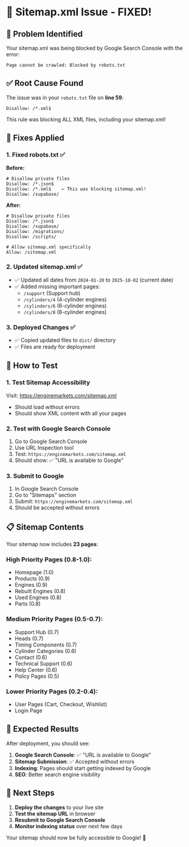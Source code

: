 # 🔧 Sitemap.xml Issue - FIXED!

## 🚨 Problem Identified

Your sitemap.xml was being blocked by Google Search Console with the error:
```
Page cannot be crawled: Blocked by robots.txt
```

## ✅ Root Cause Found

The issue was in your `robots.txt` file on **line 59**:
```
Disallow: /*.xml$
```

This rule was blocking ALL XML files, including your sitemap.xml!

## 🔧 Fixes Applied

### 1. **Fixed robots.txt** ✅
**Before:**
```
# Disallow private files
Disallow: /*.json$
Disallow: /*.xml$    ← This was blocking sitemap.xml!
Disallow: /supabase/
```

**After:**
```
# Disallow private files
Disallow: /*.json$
Disallow: /supabase/
Disallow: /migrations/
Disallow: /scripts/

# Allow sitemap.xml specifically
Allow: /sitemap.xml
```

### 2. **Updated sitemap.xml** ✅
- ✅ Updated all dates from `2024-01-20` to `2025-10-02` (current date)
- ✅ Added missing important pages:
  - `/support` (Support hub)
  - `/cylinders/4` (4-cylinder engines)
  - `/cylinders/6` (6-cylinder engines) 
  - `/cylinders/8` (8-cylinder engines)

### 3. **Deployed Changes** ✅
- ✅ Copied updated files to `dist/` directory
- ✅ Files are ready for deployment

## 🧪 How to Test

### 1. **Test Sitemap Accessibility**
Visit: https://enginemarkets.com/sitemap.xml
- Should load without errors
- Should show XML content with all your pages

### 2. **Test with Google Search Console**
1. Go to Google Search Console
2. Use URL Inspection tool
3. Test: `https://enginemarkets.com/sitemap.xml`
4. Should show: ✅ "URL is available to Google"

### 3. **Submit to Google**
1. In Google Search Console
2. Go to "Sitemaps" section
3. Submit: `https://enginemarkets.com/sitemap.xml`
4. Should be accepted without errors

## 📋 Sitemap Contents

Your sitemap now includes **23 pages**:

### **High Priority Pages (0.8-1.0):**
- Homepage (1.0)
- Products (0.9)
- Engines (0.9)
- Rebuilt Engines (0.8)
- Used Engines (0.8)
- Parts (0.8)

### **Medium Priority Pages (0.5-0.7):**
- Support Hub (0.7)
- Heads (0.7)
- Timing Components (0.7)
- Cylinder Categories (0.6)
- Contact (0.6)
- Technical Support (0.6)
- Help Center (0.6)
- Policy Pages (0.5)

### **Lower Priority Pages (0.2-0.4):**
- User Pages (Cart, Checkout, Wishlist)
- Login Page

## 🎯 Expected Results

After deployment, you should see:

1. **Google Search Console**: ✅ "URL is available to Google"
2. **Sitemap Submission**: ✅ Accepted without errors
3. **Indexing**: Pages should start getting indexed by Google
4. **SEO**: Better search engine visibility

## 🚀 Next Steps

1. **Deploy the changes** to your live site
2. **Test the sitemap URL** in browser
3. **Resubmit to Google Search Console**
4. **Monitor indexing status** over next few days

Your sitemap should now be fully accessible to Google! 🎉
